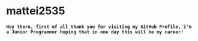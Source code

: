 # mattei2535

**`Hey there, first of all thank you for visiting my GitHub Profile, i'm a Junior Programmer hoping that in one day this will be my career!`**

